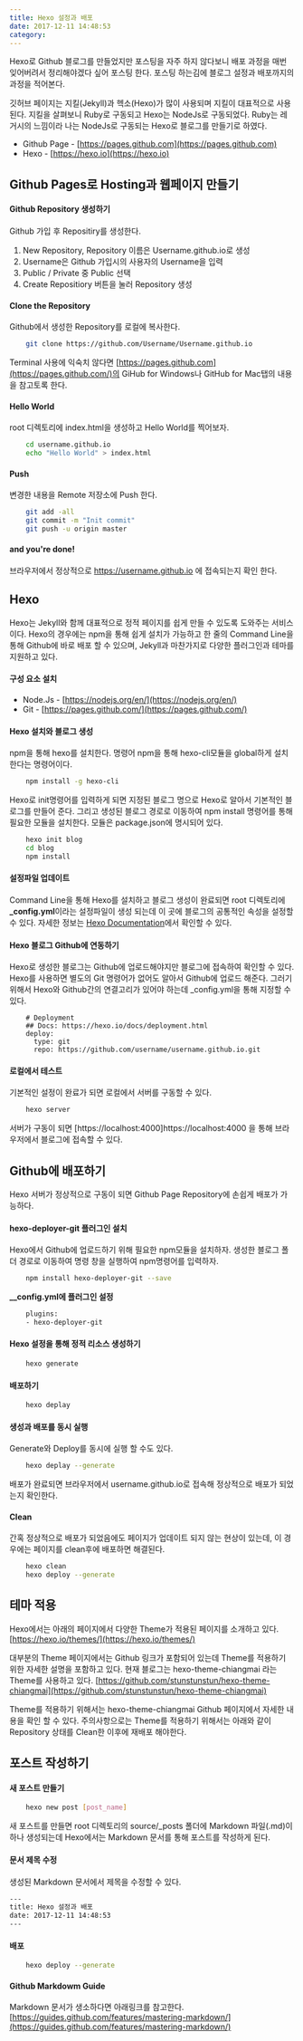 ```yaml
---
title: Hexo 설정과 배포
date: 2017-12-11 14:48:53
category:
---
```


Hexo로 Github 블로그를 만들었지만 포스팅을 자주 하지 않다보니 배포 과정을 매번 잊어버려서 정리해야겠다 싶어 포스팅 한다.
포스팅 하는김에 블로그 설정과 배포까지의 과정을 적어본다.

깃허브 페이지는 지킬(Jekyll)과 헥소(Hexo)가 많이 사용되며 지킬이 대표적으로 사용된다. 지킬을 살펴보니 Ruby로 구동되고 Hexo는 NodeJs로 구동되었다.
Ruby는 레거시의 느낌이라 나는 NodeJs로 구동되는 Hexo로 블로그를 만들기로 하였다.

* Github Page - [https://pages.github.com](https://pages.github.com)
* Hexo - [https://hexo.io](https://hexo.io)

## Github Pages로 Hosting과 웹페이지 만들기

#### Github Repository 생성하기
Github 가입 후 Repositiry를 생성한다.

1. New Repository, Repository 이름은 Username.github.io로 생성
2. Username은 Github 가입시의 사용자의 Username을 입력
3. Public / Private 중 Public 선택
4. Create Repositiory 버튼을 눌러 Repository 생성

#### Clone the Repository
Github에서 생성한 Repository를 로컬에 복사한다.
````bash
	git clone https://github.com/Username/Username.github.io
````

Terminal 사용에 익숙치 않다면 [https://pages.github.com](https://pages.github.com/)의 GiHub for Windows나 GitHub for Mac탭의 내용을 참고토록 한다.

#### Hello World
root 디렉토리에 index.html을 생성하고 Hello World를 찍어보자.
````bash
	cd username.github.io
	echo "Hello World" > index.html
````

#### Push
변경한 내용을 Remote 저장소에 Push 한다.
````bash
	git add -all
	git commit -m "Init commit"
	git push -u origin master
````

#### and you're done!
브라우저에서 정상적으로 https://username.github.io 에 접속되는지 확인 한다.

## Hexo
Hexo는 Jekyll와 함께 대표적으로 정적 페이지를 쉽게 만들 수 있도록 도와주는 서비스이다. Hexo의 경우에는 npm을 통해 쉽게 설치가 가능하고 한 줄의 Command Line을 통해 Github에 바로 배포 할 수 있으며, Jekyll과 마찬가지로 다양한 플러그인과 테마를 지원하고 있다.

#### 구성 요소 설치
* Node.Js - [https://nodejs.org/en/](https://nodejs.org/en/)
* Git - [https://pages.github.com/](https://pages.github.com/)


#### Hexo 설치와 블로그 생성
npm을 통해 hexo를 설치한다.
명령어 npm을 통해 hexo-cli모듈을 global하게 설치한다는 명령어이다.
````bash
	npm install -g hexo-cli
````

Hexo로 init명령어를 입력하게 되면 지정된 블로그 명으로 Hexo로 알아서 기본적인 블로그를 만들어 준다. 그리고 생성된 블로그 경로로 이동하여 npm install 명령어를 통해 필요한 모듈을 설치한다. 모듈은 package.json에 명시되어 있다.
````bash
	hexo init blog
	cd blog
	npm install
````

#### 설정파일 업데이트
Command Line을 통해 Hexo를 설치하고 블로그 생성이 완료되면 root 디렉토리에 **_config.yml**이라는 설정파일이 생성 되는데 이 곳에 블로그의 공통적인 속성을 설정할 수 있다. 자세한 정보는 [Hexo Documentation](https://hexo.io/ko/docs/)에서 확인할 수 있다.

#### Hexo 블로그 Github에 연동하기
Hexo로 생성한 블로그는 Github에 업로드해야지만 블로그에 접속하여 확인할 수 있다. Hexo를 사용하면 별도의 Git 명령어가 없어도 알아서 Github에 업로드 해준다. 그러기 위해서 Hexo와 Github간의 연결고리가 있어야 하는데 _config.yml을 통해 지정할 수 있다.

````
	# Deployment
	## Docs: https://hexo.io/docs/deployment.html
	deploy:
	  type: git
	  repo: https://github.com/username/username.github.io.git
 ````

#### 로컬에서 테스트
기본적인 설정이 완료가 되면 로컬에서 서버를 구동할 수 있다.
````bash
	hexo server
````

서버가 구동이 되면 [https://localhost:4000]https://localhost:4000 을 통해 브라우저에서 블로그에 접속할 수 있다.

## Github에 배포하기
Hexo 서버가 정상적으로 구동이 되면 Github Page Repository에 손쉽게 배포가 가능하다.

#### hexo-deployer-git 플러그인 설치
Hexo에서 Github에 업로드하기 위해 필요한 npm모듈을 설치하자. 생성한 블로그 폴더 경로로 이동하여 명령 창을 실행하여 npm명령어를 입력하자.
````bash
	npm install hexo-deployer-git --save
````

**__config.yml에 플러그인 설정**
````bash
	plugins:
	- hexo-deployer-git
````

#### Hexo 설정을 통해 정적 리소스 생성하기
````bash
	hexo generate
````

#### 배포하기
````bash
	hexo deplay
````
#### 생성과 배포를 동시 실행
Generate와 Deploy를 동시에 실행 할 수도 있다.
````bash
	hexo deplay --generate
````

배포가 완료되면 브라우저에서 username.github.io로 접속해 정상적으로 배포가 되었는지 확인한다.

#### Clean
간혹 정상적으로 배포가 되었음에도 페이지가 업데이트 되지 않는 현상이 있는데, 이 경우에는 페이지를 clean후에 배포하면 해결된다.
````bash
	hexo clean
	hexo deploy --generate
````

## 테마 적용
Hexo에서는 아래의 페이지에서 다양한 Theme가 적용된 페이지를 소개하고 있다.
[https://hexo.io/themes/](https://hexo.io/themes/)

대부분의 Theme 페이지에서는 Github 링크가 포함되어 있는데 Theme를 적용하기 위한 자세한 설명을 포함하고 있다. 현재 블로그는 hexo-theme-chiangmai 라는 Theme를 사용하고 있다.
[https://github.com/stunstunstun/hexo-theme-chiangmai](https://github.com/stunstunstun/hexo-theme-chiangmai)

Theme를 적용하기 위해서는 hexo-theme-chiangmai Github 페이지에서 자세한 내용을 확인 할 수 있다. 주의사항으로는 Theme를 적용하기 위해서는 아래와 같이 Repository 상태를 Clean한 이후에 재배포 해야한다.


## 포스트 작성하기

#### 새 포스트 만들기
````bash
	hexo new post [post_name]
````

새 포스트를 만들면 root 디렉토리의 source/_posts 폴더에 Markdown 파일(.md)이 하나 생성되는데 Hexo에서는 Markdown 문서를 통해 포스트를 작성하게 된다.

#### 문서 제목 수정
생성된 Markdown 문서에서 제목을 수정할 수 있다.
````bash
---
title: Hexo 설정과 배포
date: 2017-12-11 14:48:53
---
````

#### 배포
````bash
	hexo deploy --generate
````

#### Github Markdowm Guide
Markdown 문서가 생소하다면 아래링크를 참고한다.
[https://guides.github.com/features/mastering-markdown/](https://guides.github.com/features/mastering-markdown/)
